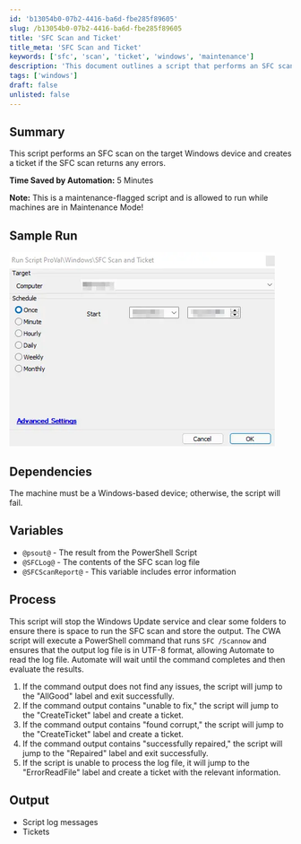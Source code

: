 ```yaml
---
id: 'b13054b0-07b2-4416-ba6d-fbe285f89605'
slug: /b13054b0-07b2-4416-ba6d-fbe285f89605
title: 'SFC Scan and Ticket'
title_meta: 'SFC Scan and Ticket'
keywords: ['sfc', 'scan', 'ticket', 'windows', 'maintenance']
description: 'This document outlines a script that performs an SFC scan on a Windows device and creates a ticket if any errors are detected. The script is designed to run during maintenance mode, ensuring minimal disruption while maintaining system integrity.'
tags: ['windows']
draft: false
unlisted: false
---
```


## Summary

This script performs an SFC scan on the target Windows device and creates a ticket if the SFC scan returns any errors.

**Time Saved by Automation:** 5 Minutes

**Note:** This is a maintenance-flagged script and is allowed to run while machines are in Maintenance Mode!

## Sample Run

![Sample Run](../../../static/img/docs/b13054b0-07b2-4416-ba6d-fbe285f89605/image_1.webp)

## Dependencies

The machine must be a Windows-based device; otherwise, the script will fail.

## Variables

- `@psout@` - The result from the PowerShell Script
- `@SFCLog@` - The contents of the SFC scan log file
- `@SFCScanReport@` - This variable includes error information

## Process

This script will stop the Windows Update service and clear some folders to ensure there is space to run the SFC scan and store the output. The CWA script will execute a PowerShell command that runs `SFC /Scannow` and ensures that the output log file is in UTF-8 format, allowing Automate to read the log file. Automate will wait until the command completes and then evaluate the results.

1. If the command output does not find any issues, the script will jump to the "AllGood" label and exit successfully.
2. If the command output contains "unable to fix," the script will jump to the "CreateTicket" label and create a ticket.
3. If the command output contains "found corrupt," the script will jump to the "CreateTicket" label and create a ticket.
4. If the command output contains "successfully repaired," the script will jump to the "Repaired" label and exit successfully.
5. If the script is unable to process the log file, it will jump to the "ErrorReadFile" label and create a ticket with the relevant information.

## Output

- Script log messages
- Tickets
